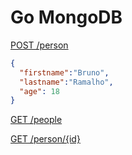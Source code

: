 # Go MongoDB

[POST /person](http://localhost:8088/person)

```json
{
  "firstname":"Bruno",
  "lastname":"Ramalho",
  "age": 18
}
```

[GET /people](http://localhost:8088/people)

[GET /person/{id}](http://localhost:8088/person/123)
